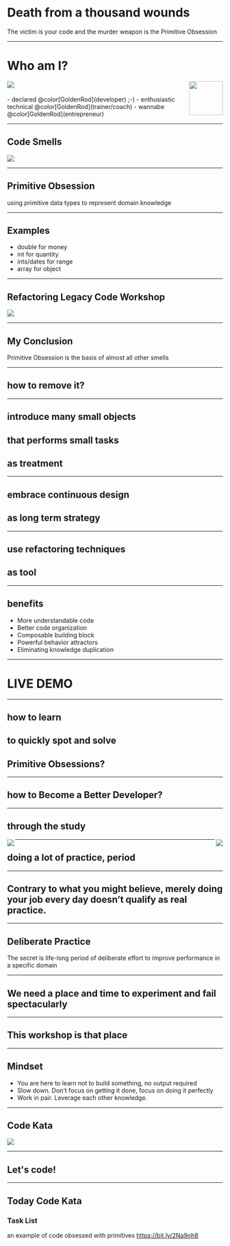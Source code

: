 # Death from a thousand wounds
The victim is your code and the murder weapon is the Primitive Obsession

---
# Who am I?
<img align="left" src="assets/doubleloop.png">
<img align="right" height="79" src="assets/avanscoperta-bianco.png">
<br /><br />
- declared @color[GoldenRod](developer) ;-)
- enthusiastic technical @color[GoldenRod](trainer/coach)
- wannabe @color[GoldenRod](entrepreneur)

---

## Code Smells
<img align="center" src="assets/code-smells3.png">

---

## Primitive Obsession
using primitive data types to represent domain knowledge

---

## Examples
- double for money
- int for quantity
- ints/dates for range
- array for object

---

## Refactoring Legacy Code Workshop
<img align="center" src="assets/workshop2.png">

---

## My Conclusion
Primitive Obsession is the basis of almost all other smells

---

## how to remove it?

---

## introduce many small objects
## that performs small tasks
## as treatment

---

## embrace continuous design
## as long term strategy

---

## use refactoring techniques
## as tool

---

## benefits
- More understandable code
- Better code organization
- Composable building block
- Powerful behavior attractors
- Eliminating knowledge duplication

---

# LIVE DEMO

---

## how to learn
## to quickly spot and solve
## Primitive Obsessions?

---

## how to Become a Better Developer?

---

## through the study
<img align="left" src="assets/refactoring-book1.jpg">
<img align="right" src="assets/refactoring-book2.jpg">

---

## doing a lot of practice, period

---

## Contrary to what you might believe, merely doing your job every day doesn’t qualify as real practice.

--- 

## Deliberate Practice
The secret is life-long period of deliberate effort to improve performance in a specific domain

---

## We need a place and time to experiment and fail spectacularly

---

## This workshop is that place

---

## Mindset
- You are here to learn not to build something, no output required
- Slow down. Don't focus on getting it done, focus on doing it perfectly
- Work in pair. Leverage each other knowledge.

---

## Code Kata
<img align="center" src="assets/code-kata.png">

---

## Let's code!

---

## Today Code Kata

### Task List
an example of code obsessed with primitives
https://bit.ly/2Na9oh8